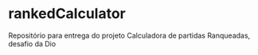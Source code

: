 # rankedCalculator
Repositório para entrega do projeto Calculadora de partidas Ranqueadas, desafio da Dio
